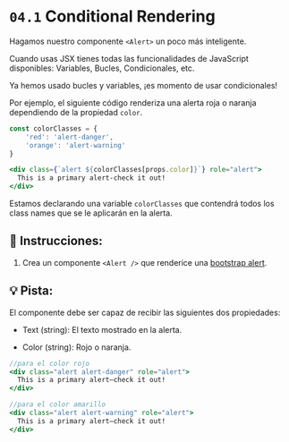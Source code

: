 # `04.1` Conditional Rendering

Hagamos nuestro componente `<Alert>` un poco más inteligente.

Cuando usas JSX tienes todas las funcionalidades de JavaScript disponibles: Variables, Bucles, Condicionales, etc.

Ya hemos usado bucles y variables, ¡es momento de usar condicionales!

Por ejemplo, el siguiente código renderiza una alerta roja o naranja dependiendo de la propiedad `color`.

```jsx
const colorClasses = {
    'red': 'alert-danger',
    'orange': 'alert-warning'
}

<div class={`alert ${colorClasses[props.color]}`} role="alert">
  This is a primary alert-check it out!
</div>
```

Estamos declarando una variable `colorClasses` que contendrá todos los class names que se le aplicarán en la alerta.

##  📝 Instrucciones:

1. Crea un componente `<Alert />` que renderice una [bootstrap alert](https://getbootstrap.com/docs/4.0/components/alerts/#examples). 

## 💡 Pista: 

El componente debe ser capaz de recibir las siguientes dos propiedades:

+ Text (string): El texto mostrado en la alerta.

+ Color (string): Rojo o naranja.

```jsx
//para el color rojo
<div class="alert alert-danger" role="alert">
  This is a primary alert—check it out!
</div>

//para el color amarillo
<div class="alert alert-warning" role="alert">
  This is a primary alert—check it out!
</div>
```